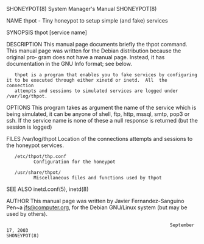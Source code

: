 SHONEYPOT(8)                                                  System Manager's Manual                                                 SHONEYPOT(8)

NAME
       thpot - Tiny honeypot to setup simple (and fake) services

SYNOPSIS
       thpot [service name]

DESCRIPTION
       This  manual  page documents briefly the thpot command.  This manual page was written for the Debian distribution because the original pro‐
       gram does not have a manual page.  Instead, it has documentation in the GNU Info format; see below.

       thpot is a program that enables you to fake services by configuring it to be executed through either xinetd or inetd.  All  the  connection
       attempts and sessions to simulated services are logged under /var/log/thpot.

OPTIONS
       This program takes as argument the name of the service which is being simulated, it can be anyone of shell, ftp, http, mssql, smtp, pop3 or
       ssh. If the service name is none of these a null response is returned (but the session is logged)

FILES
       /var/log/thpot
              Location of the connections attempts and sessions to the honeypot services.

       /etc/thpot/thp.conf
              Configuration for the honeypot

       /usr/share/thpot/
              Miscellaneous files and functions used by thpot

SEE ALSO
       inetd.conf(5), inetd(8)

AUTHOR
       This manual page was written by Javier Fernandez-Sanguino Pen~a <jfs@computer.org>, for the Debian GNU/Linux system (but  may  be  used  by
       others).

                                                                September 17, 2003                                                    SHONEYPOT(8)
